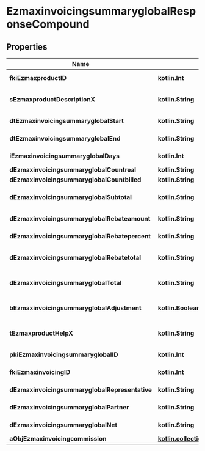 
# EzmaxinvoicingsummaryglobalResponseCompound

## Properties
Name | Type | Description | Notes
------------ | ------------- | ------------- | -------------
**fkiEzmaxproductID** | **kotlin.Int** | The unique ID of the Ezmaxproduct | 
**sEzmaxproductDescriptionX** | **kotlin.String** | The description of the Ezmaxproduct in the language of the requester | 
**dtEzmaxinvoicingsummaryglobalStart** | **kotlin.String** | The start date for the Ezmaxinvoicingsummaryglobal | 
**dtEzmaxinvoicingsummaryglobalEnd** | **kotlin.String** | The end date for the Ezmaxinvoicingsummaryglobal | 
**iEzmaxinvoicingsummaryglobalDays** | **kotlin.Int** | The number of days for the Ezmaxinvoicingsummaryglobal | 
**dEzmaxinvoicingsummaryglobalCountreal** | **kotlin.String** | The count item calculated | 
**dEzmaxinvoicingsummaryglobalCountbilled** | **kotlin.String** | The count item billed | 
**dEzmaxinvoicingsummaryglobalSubtotal** | **kotlin.String** | The Ezmaxinvoicingsummaryglobal subtotal | 
**dEzmaxinvoicingsummaryglobalRebateamount** | **kotlin.String** | The rebate amount for the Ezmaxinvoicingsummaryglobal | 
**dEzmaxinvoicingsummaryglobalRebatepercent** | **kotlin.String** | The rebate percentage of the Ezmaxinvoicingsummaryglobal | 
**dEzmaxinvoicingsummaryglobalRebatetotal** | **kotlin.String** | The rebate amount total for the Ezmaxinvoicingsummaryglobal | 
**dEzmaxinvoicingsummaryglobalTotal** | **kotlin.String** | The Ezmaxinvoicingsummaryglobal total | 
**bEzmaxinvoicingsummaryglobalAdjustment** | **kotlin.Boolean** | Whether it is adjustment for the Ezmaxinvoicingsummaryglobal | 
**tEzmaxproductHelpX** | **kotlin.String** | The help message of the Ezmaxproduct in the language of the requester | 
**pkiEzmaxinvoicingsummaryglobalID** | **kotlin.Int** | The unique ID of the Ezmaxinvoicingsummaryglobal |  [optional]
**fkiEzmaxinvoicingID** | **kotlin.Int** | The unique ID of the Ezmaxinvoicing |  [optional]
**dEzmaxinvoicingsummaryglobalRepresentative** | **kotlin.String** | The amount of commission for the representative |  [optional]
**dEzmaxinvoicingsummaryglobalPartner** | **kotlin.String** | The amount of commission for the partner |  [optional]
**dEzmaxinvoicingsummaryglobalNet** | **kotlin.String** | The net amount of the Ezmaxinvoicingsummaryglobal |  [optional]
**aObjEzmaxinvoicingcommission** | [**kotlin.collections.List&lt;EzmaxinvoicingcommissionResponseCompound&gt;**](EzmaxinvoicingcommissionResponseCompound.md) |  |  [optional]



